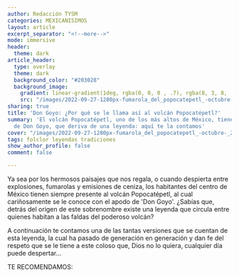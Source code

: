 ```yaml
---
author: Redacción TYSM
categories: MEXICANISIMOS
layout: article
excerpt_separator: "<!--more-->"
mode: immersive
header:
  theme: dark
article_header:
  type: overlay
  theme: dark
  background_color: "#203028"
  background_image:
    gradient: linear-gradient(1deg, rgba(0, 0, 0 , .7), rgba(8, 3, 8, .9))
    src: "/images/2022-09-27-1280px-fumarola_del_popocatepetl_-octubre-_2012-_2.jpeg"
sharing: true
title: 'Don Goyo: ¿Por qué se le llama así al volcán Popocatépetl?'
summary: 'El volcán Popocatépetl, uno de los más altos de México, tiene el apodo cariñoso
  de Don Goyo, que deriva de una leyenda: aquí te la contamos'
cover: "/images/2022-09-27-1280px-fumarola_del_popocatepetl_-octubre-_2012-_2.jpeg"
tags: folclor leyendas tradiciones
show_author_profile: false
comment: false

---
```

Ya sea por los hermosos paisajes que nos regala, o cuando despierta entre explosiones, fumarolas y emisiones de ceniza, los habitantes del centro de México tienen siempre presente al volcán Popocatépetl, al cual cariñosamente se le conoce con el apodo de 'Don Goyo'. ¿Sabías que, detrás del origen de este sobrenombre existe una leyenda que circula entre quienes habitan a las faldas del poderoso volcán?

A continuación te contamos una de las tantas versiones que se cuentan de esta leyenda, la cual ha pasado de generación en generación y dan fe del respeto que se le tiene a este coloso que, Dios no lo quiera, cualquier día puede despertar…

TE RECOMENDAMOS: